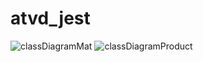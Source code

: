 # atvd_jest
![classDiagramMat](https://github.com/mykaellyoliveira/atvd_jest/assets/73306713/7a51090f-b76a-4dee-b00d-daa8757b3c45)
![classDiagramProduct](https://github.com/mykaellyoliveira/atvd_jest/assets/73306713/8c330f7a-9115-4278-927b-33f4a38b4a91)
